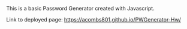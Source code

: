 This is a basic Password Generator created with Javascript.

Link to deployed page: https://acombs801.github.io/PWGenerator-Hw/
